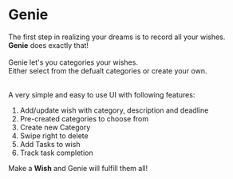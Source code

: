 Genie
=====
The first step in realizing your dreams is to record all your wishes.<br/>
<b>Genie</b> does exactly that!<br/>
<br/>
Genie let's you categories your wishes.<br/>
Either select from the defualt categories or create your own.<br/>
<br/>

A very simple and easy to use UI with following features: 
<ol>
<li>Add/update wish with category, description and deadline</li>
<li>Pre-created categories to choose from</li>
<li>Create new Category</li>
<li>Swipe right to delete</li>
<li>Add Tasks to wish</li>
<li>Track task completion</li>
</ol>

Make a <b>Wish</b> and Genie will fulfill them all!<br/>
